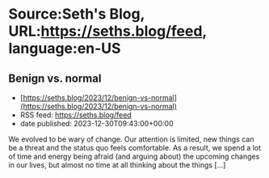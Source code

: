 # Source:Seth's Blog, URL:https://seths.blog/feed, language:en-US

## Benign vs. normal
 - [https://seths.blog/2023/12/benign-vs-normal](https://seths.blog/2023/12/benign-vs-normal)
 - RSS feed: https://seths.blog/feed
 - date published: 2023-12-30T09:43:00+00:00

We evolved to be wary of change. Our attention is limited, new things can be a threat and the status quo feels comfortable. As a result, we spend a lot of time and energy being afraid (and arguing about) the upcoming changes in our lives, but almost no time at all thinking about the things [&#8230;]

